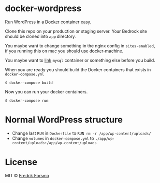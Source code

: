 # docker-wordpress

Run WordPress in a [Docker](http://docker.com) container easy.

Clone this repo on your production or staging server.
Your Bedrock site should be cloned into `app` directory.

You maybe want to change something in the nginx config in `sites-enabled`, if you running this on mac you should use [docker-machine](https://docs.docker.com/machine/).

You maybe want to [link](https://docs.docker.com/compose/yml/#links) `mysql` container or something else before you build.

When you are ready you should build the Docker containers that exists in `docker-compose.yml`

```
$ docker-compose build
```

Now you can run your docker containers.

```
$ docker-compose run
```

# Normal WordPress structure

* Change last `RUN` in `Dockerfile` to `RUN rm -r /app/wp-content/uploads/`
* Change `volumes` in `docker-compose.yml` to `./app/wp-content/uploads:/app/wp-content/uploads`

# License

MIT © [Fredrik Forsmo](https://github.com/frozzare)
